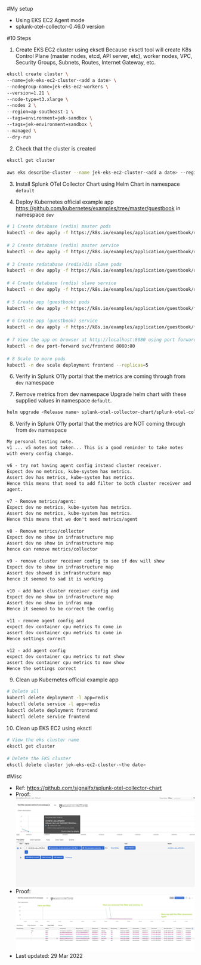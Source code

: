 #My setup
- Using EKS EC2 Agent mode
- splunk-otel-collector-0.46.0 version

#10 Steps
1. Create EKS EC2 cluster using eksctl
Because eksctl tool will create K8s Control Plane (master nodes, etcd, API server, etc), worker nodes, VPC, Security Groups, Subnets, Routes, Internet Gateway, etc.
```bash
eksctl create cluster \
--name=jek-eks-ec2-cluster-<add a date> \
--nodegroup-name=jek-eks-ec2-workers \
--version=1.21 \
--node-type=t3.xlarge \
--nodes 2 \
--region=ap-southeast-1 \
--tags=environment=jek-sandbox \
--tags=jek-environment=sandbox \
--managed \
--dry-run
```


2. Check that the cluster is created
```bash
eksctl get cluster

aws eks describe-cluster --name jek-eks-ec2-cluster-<add a date> --region ap-southeast-1
```

3. Install Splunk OTel Collector Chart using Helm Chart in namespace `default`


4. Deploy Kubernetes official example app https://github.com/kubernetes/examples/tree/master/guestbook in namespace `dev`
```bash
# 1 Create database (redis) master pods
kubectl -n dev apply -f https://k8s.io/examples/application/guestbook/redis-leader-deployment.yaml

# 2 Create database (redis) master service
kubectl -n dev apply -f https://k8s.io/examples/application/guestbook/redis-leader-service.yaml

# 3 Create redatabase (redis)dis slave pods
kubectl -n dev apply -f https://k8s.io/examples/application/guestbook/redis-follower-deployment.yaml

# 4 Create database (redis) slave service
kubectl -n dev apply -f https://k8s.io/examples/application/guestbook/redis-follower-service.yaml

# 5 Create app (guestbook) pods
kubectl -n dev apply -f https://k8s.io/examples/application/guestbook/frontend-deployment.yaml

# 6 Create app (guestbook) service
kubectl -n dev apply -f https://k8s.io/examples/application/guestbook/frontend-service.yaml

# 7 View the app on browser at http://localhost:8080 using port forwarding
kubectl -n dev port-forward svc/frontend 8080:80

# 8 Scale to more pods
kubectl -n dev scale deployment frontend --replicas=5
```

6. Verify in Splunk O11y portal that the metrics are coming through from `dev` namespace

7. Remove metrics from dev namespace
Upgrade helm chart with these supplied values in namespace `default`.
```bash
helm upgrade <Release name> splunk-otel-collector-chart/splunk-otel-collector -f values.yaml
```

8. Verify in Splunk O11y portal that the metrics are NOT coming through from `dev` namespace
```
My personal testing note. 
v1 ... v5 notes not taken... This is a good reminder to take notes with every config change.

v6 - try not having agent config instead cluster receiver.
Expect dev no metrics, kube-system has metrics.
Assert dev has metrics, kube-system has metrics. 
Hence this means that need to add filter to both cluster receiver and agent.

v7 - Remove metrics/agent:
Expect dev no metrics, kube-system has metrics.
Assert dev no metrics, kube-system has metrics.
Hence this means that we don't need metrics/agent

v8 - Remove metrics/collector
Expect dev no show in infrastructure map
Assert dev no show in infrastructure map
hence can remove metrics/collector

v9 - remove cluster receiver config to see if dev will show
Expect dev to show in infrastructure map
Assert dev showed in infrastructure map
hence it seemed to sad it is working

v10 - add back cluster receiver config and
Expect dev no show in infrastructure map
Assert dev no show in infras map
Hence it seemed to be correct the config

v11 - remove agent config and
expect dev container cpu metrics to come in
assert dev container cpu metrics to come in
Hence settings correct

v12 - add agent config
expect dev container cpu metrics to not show
assert dev container cpu metrics to now show
Hence the settings correct
```

9. Clean up Kubernetes official example app
```bash
# Delete all
kubectl delete deployment -l app=redis
kubectl delete service -l app=redis
kubectl delete deployment frontend
kubectl delete service frontend
```

10. Clean up EKS EC2 using eksctl
```bash
# View the eks cluster name
eksctl get cluster

# Delete the EKS cluster
eksctl delete cluster jek-eks-ec2-cluster-<the date>
```

#Misc

- Ref: https://github.com/signalfx/splunk-otel-collector-chart
- Proof: ![proof](proof.png "working proof")
- Proof: ![proof2](proof2.png "working proof 2")
- Last updated: 29 Mar 2022
